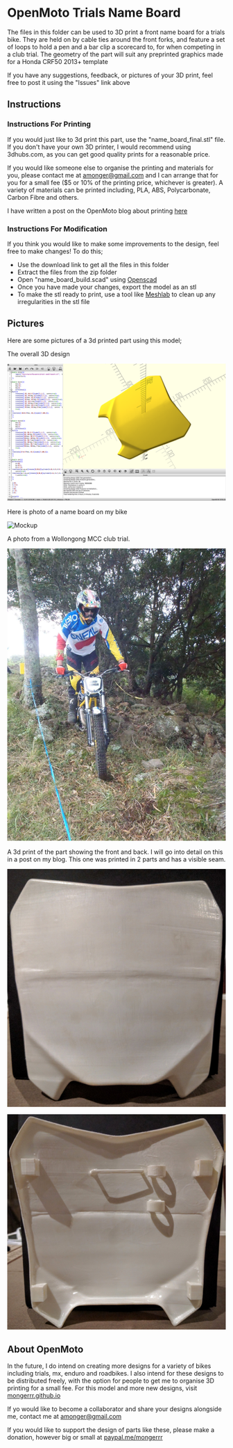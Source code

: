 # OpenMoto Trials Name Board

The files in this folder can be used to 3D print a front name board for a trials bike. They are held on by cable ties around the front forks, and feature a set of loops to hold a pen and a bar clip a scorecard to, for when competing in a club trial. The geometry of the part will suit any preprinted graphics made for a Honda CRF50 2013+ template

If you have any suggestions, feedback, or pictures of your 3D print, feel free to post it using the "Issues" link above

## Instructions
### Instructions For Printing
If you would just like to 3d print this part, use the "name_board_final.stl" file. If you don't have your own 3D printer, I would recommend using 3dhubs.com, as you can get good quality prints for a reasonable price.

If you would like someone else to organise the printing and materials for you, please contact me at [amonger@gmail.com](mailto:amonger@gmail.com) and I can arrange that for you for a small fee ($5 or 10% of the printing price, whichever is greater). A variety of materials can be printed including, PLA, ABS, Polycarbonate, Carbon Fibre and others.

I have written a post on the OpenMoto blog about printing [here](http://mongerrr.github.io/2016-07-24-trials-name-board-printing/)

### Instructions For Modification
If you think you would like to make some improvements to the design, feel free to make changes!
To do this;
- Use the download link to get all the files in this folder
- Extract the files from the zip folder
- Open "name_board_build.scad" using [Openscad](http://www.openscad.org/)
- Once you have made your changes, export the model as an stl
- To make the stl ready to print, use a tool like [Meshlab](http://meshlab.sourceforge.net/) to clean up any irregularities in the stl file

## Pictures
Here are some pictures of a 3d printed part using this model;

The overall 3D design

![3D model](https://github.com/mongerrr/mongerrr.github.io/raw/master/resources/2016-07-16-trials-name-board/3d_model.png)

Here is photo of a name board on my bike

![Mockup](https://github.com/mongerrr/mongerrr.github.io/raw/master/resources/2016-07-16-trials-name-board/mockup.jpg)

A photo from a Wollongong MCC club trial.

![Club Trial](https://github.com/mongerrr/mongerrr.github.io/raw/master/resources/2016-07-16-trials-name-board/club.jpg)

A 3d print of the part showing the front and back. I will go into detail on this in a post on my blog. This one was printed in 2 parts and has a visible seam.

![ABS Front](https://github.com/mongerrr/mongerrr.github.io/raw/master/resources/2016-07-16-trials-name-board/abs_front.jpg)

![ABS Back](https://github.com/mongerrr/mongerrr.github.io/raw/master/resources/2016-07-16-trials-name-board/abs_back.jpg)

## About OpenMoto
In the future, I do intend on creating more designs for a variety of bikes including trials, mx, enduro and roadbikes. I also intend for these designs to be distributed freely, with the option for people to get me to organise 3D printing for a small fee. For this model and more new designs, visit [mongerrr.github.io](mongerrr.github.io)

If yo would like to become a collaborator and share your designs alongside me, contact me at [amonger@gmail.com](mailto:amonger@gmail.com)

If you would like to support the design of parts like these, please make a donation, however big or small at [paypal.me/mongerrr](paypal.me/mongerrr)
